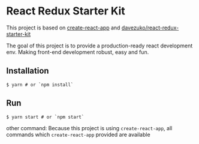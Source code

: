 # React Redux Starter Kit

This project is based on [create-react-app](https://github.com/facebook/create-react-app) and [davezuko/react-redux-starter-kit](https://github.com/davezuko/react-redux-starter-kit)

The goal of this project is to provide a production-ready react development env. Making front-end development robust, easy and fun.

## Installation
``` shell
$ yarn # or `npm install`
```

## Run
``` shell
$ yarn start # or `npm start`
```

other command:
Because this project is using ```create-react-app```, all commands which ```create-react-app``` provided are available
